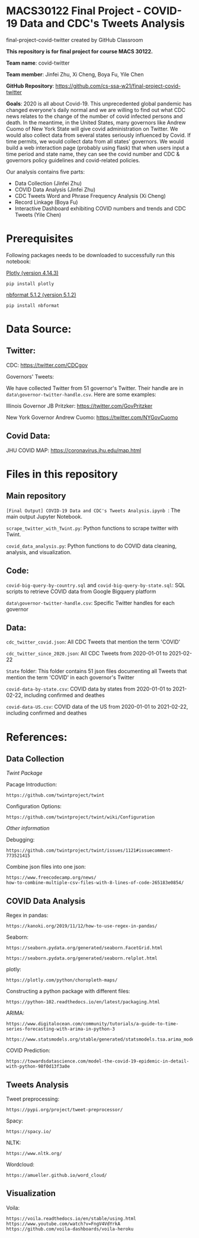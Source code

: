 # MACS30122 Final Project - COVID-19 Data and CDC's Tweets Analysis

final-project-covid-twitter created by GitHub Classroom

**This repository is for final project for course MACS 30122.**

**Team name**: covid-twitter

**Team member**: Jinfei Zhu, Xi Cheng, Boya Fu, Yile Chen

**GitHub Repository**: https://github.com/cs-ssa-w21/final-project-covid-twitter

**Goals**: 2020 is all about Covid-19. This unprecedented global pandemic has changed everyone's daily normal and we are willing to find out what CDC news relates to the change of the number of covid infected persons and death. In the meantime, in the United States, many governors like Andrew Cuomo of New York State will give covid administration on Twitter. We would also collect data from several states seriously influenced by Covid. If time permits, we would collect data from all states' governors. We would build a web interaction page (probably using flask) that when users input a time period and state name, they can see the covid number and CDC & governors policy guidelines and covid-related policies.

Our analysis contains five parts:
- Data Collection (Jinfei Zhu)
- COVID Data Analysis (Jinfei Zhu)
- CDC Tweets Word and Phrase Frequency Analysis (Xi Cheng)
- Record Linkage (Boya Fu)
- Interactive Dashboard exhibiting COVID numbers and trends and CDC Tweets (Yile Chen)

# Prerequisites

Following packages needs to be downloaded to successfully run this notebook:

[Plotly (version 4.14.3)](https://pypi.org/project/plotly/)

`pip install plotly`

[nbformat 5.1.2 (version 5.1.2)](https://pypi.org/project/nbformat/) 

`pip install nbformat`


# Data Source:

## Twitter: 

CDC: https://twitter.com/CDCgov


Governors' Tweets: 

We have collected Twitter from 51 governor's Twitter. Their handle are in `data\governor-twitter-handle.csv`. Here are some examples:

Illinois Governor JB Pritzker: https://twitter.com/GovPritzker

New York Governor Andrew Cuomo: https://twitter.com/NYGovCuomo

## Covid Data: 

JHU COVID MAP: https://coronavirus.jhu.edu/map.html

# Files in this repository

## Main repository
`[Final Output] COVID-19 Data and CDC's Tweets Analysis.ipynb `: The main output Jupyter Notebook.

`scrape_twitter_with_Twint.py`: Python functions to scrape twitter with Twint.

`covid_data_analysis.py`: Python functions to do COVID data cleaning, analysis, and visualization.

## Code:

`covid-big-query-by-country.sql` and `covid-big-query-by-state.sql`: SQL scripts to retrieve COVID data from Google Bigquery platform

`data\governor-twitter-handle.csv`: Specific Twitter handles for each governor

## Data:

`cdc_twitter_covid.json`: All CDC Tweets that mention the term 'COVID'

`cdc_twitter_since_2020.json`: All CDC Tweets from 2020-01-01 to 2021-02-22

`State` folder: This folder contains 51 json files documenting all Tweets that mention the term 'COVID' in each governor's Twitter

`covid-data-by-state.csv`: COVID data by states from 2020-01-01 to 2021-02-22, including confirmed and deathes

`covid-data-US.csv`: COVID data of the US from 2020-01-01 to 2021-02-22, including confirmed and deathes



# References:

## Data Collection

*Twint Package*

Pacage Introduction: 

    https://github.com/twintproject/twint
    
Configuration Options: 

    https://github.com/twintproject/twint/wiki/Configuration

*Other information*

Debugging: 

    https://github.com/twintproject/twint/issues/1121#issuecomment-773521415
    
Combine json files into one json: 

    https://www.freecodecamp.org/news/
    how-to-combine-multiple-csv-files-with-8-lines-of-code-265183e0854/

## COVID Data Analysis

Regex in pandas: 

    https://kanoki.org/2019/11/12/how-to-use-regex-in-pandas/
    
Seaborn: 

    https://seaborn.pydata.org/generated/seaborn.FacetGrid.html
    
    https://seaborn.pydata.org/generated/seaborn.relplot.html
    
plotly: 

    https://plotly.com/python/choropleth-maps/
    
Constructing a python package with different files:

    https://python-102.readthedocs.io/en/latest/packaging.html
    
ARIMA:

    https://www.digitalocean.com/community/tutorials/a-guide-to-time-series-forecasting-with-arima-in-python-3
    
    https://www.statsmodels.org/stable/generated/statsmodels.tsa.arima_model.ARIMA.fit.html

COVID Prediction:
    
    https://towardsdatascience.com/model-the-covid-19-epidemic-in-detail-with-python-98f0d13f3a0e
 
    
## Tweets Analysis

Tweet preprocessing: 

    https://pypi.org/project/tweet-preprocessor/

Spacy:

    https://spacy.io/
    
NLTK:
    
    https://www.nltk.org/
    
Wordcloud:

    https://amueller.github.io/word_cloud/
    
## Visualization

Voila:
    
    https://voila.readthedocs.io/en/stable/using.html
    https://www.youtube.com/watch?v=FngV4VdYrkA
    https://github.com/voila-dashboards/voila-heroku

